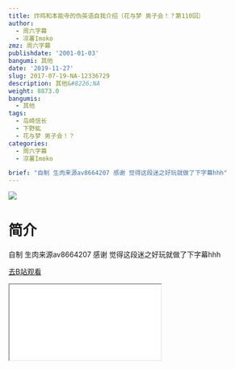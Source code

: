 ```yaml
---
title: 炸鸡和本能寺的伪英语自我介绍（花与梦 男子会！？第110回）
author:
  - 周六字幕
  - 凉薯Imoko
zmz: 周六字幕
publishdate: '2001-01-03'
bangumi: 其他
date: '2019-11-27'
slug: 2017-07-19-NA-12336729
description: 其他&#8226;NA
weight: 8873.0
bangumis:
  - 其他
tags:
  - 岛崎信长
  - 下野紘
  - 花与梦 男子会！？
categories:
  - 周六字幕
  - 凉薯Imoko

brief: "自制 生肉来源av8664207 感谢 觉得这段迷之好玩就做了下字幕hhh"
---
```

![](https://raw.githubusercontent.com/tcgriffith/owaraisite/master/static/tmpimg/01345e6122d7e33034a6c5a4d977d6cbca689c46.jpg.480.jpg)
# 简介  
自制 生肉来源av8664207 感谢
觉得这段迷之好玩就做了下字幕hhh  

[去B站观看](https://www.bilibili.com/video/av12336729/)
<div class ="resp-container"><iframe class="testiframe" src="//player.bilibili.com/player.html?aid=12336729"", scrolling="no", allowfullscreen="true" > </iframe></div> 
